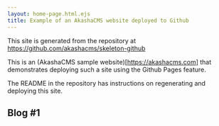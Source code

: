 ```yaml
---
layout: home-page.html.ejs
title: Example of an AkashaCMS website deployed to Github
---
```


This site is generated from the repository at https://github.com/akashacms/skeleton-github

This is an (AkashaCMS sample website)[https://akashacms.com] that demonstrates deploying such a site using the Github Pages feature.

The README in the repository has instructions on regenerating and deploying this site.

<div id="blog-1-news">
    <div class="well well-sm"><h2>Blog #1</h2></div>
    <blog-news-river maxentries="20" blogtag="news" template="blog-river-thumbs.html.ejs"></blog-news-river>
</div>
